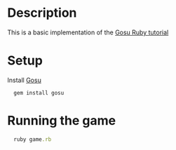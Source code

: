 # Description
This is a basic implementation of the [Gosu Ruby tutorial](https://github.com/gosu/gosu/wiki/ruby-tutorial)

# Setup

Install [Gosu](https://github.com/gosu/gosu)

```
  gem install gosu
```

# Running the game

```ruby
  ruby game.rb
```

